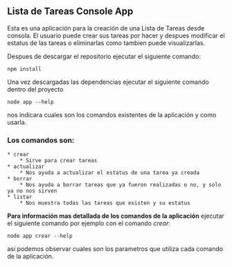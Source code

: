 ## Lista de Tareas Console App
Esta es una aplicación para la creación de una Lista de Tareas desde consola.
El usuario puede crear sus tareas por hacer y despues modificar el estatus de las tareas o eliminarlas como tambien puede visualizarlas.

Despues de descargar el repositorio ejecutar el siguiente comando:
```
npm install
```

Una vez descargadas las dependencias ejecutar el siguiente comando dentro del proyecto
```
node app --help
```
nos indicara cuales son los comandos existentes de la aplicación y como usarla.
### Los comandos son:
    * crear
        * Sirve para crear tareas
    * actualizar
        * Nos ayuda a actualizar el estatus de una tarea ya creada
    * borrar
        * Nos ayuda a borrar tareas que ya fueron realizadas o no, y solo ya no nos sirven
    * listar
        * Nos muestra todas las tareas que existen y su estatus

**Para información mas detallada de los comandos de la aplicación** ejecutar el siguiente comando por ejemplo con el comando _crear_:
```
node app crear --help
```
así podemos observar cuales son los parametros que utiliza cada comando de la aplicación.
